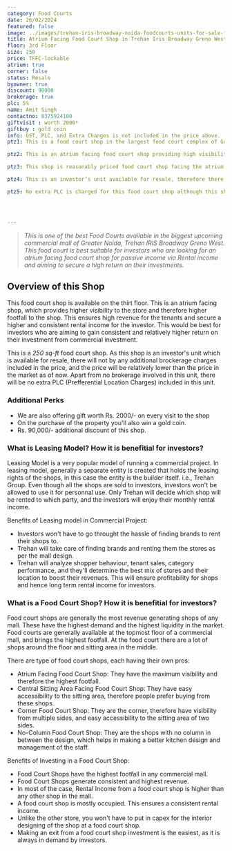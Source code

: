 ```yaml
---
category: Food Courts
date: 26/02/2024
featured: false
image: ../images/trehan-iris-broadway-noida-foodcourts-units-for-sale-ffs01.webp
title: Atrium Facing Food Court Shop in Trehan Iris Broadway Greno West
floor: 3rd Floor
size: 250
price: TFFC-lockable
atrium: true
corner: false
status: Resale
byowner: true
discount: 90000
brokerage: true
plc: 5%
name: Amit Singh
contactno: 8375924100
giftvisit : worth 2000*
giftbuy : gold coin
info: GST, PLC, and Extra Changes is not included in the price above.
ptz1: This is a food court shop in the largest food court complex of Greater Noida West.

ptz2: This is an atrium facing food court shop providing high visibility to the shop and therefore higher footfall.

ptz3: This shop is reasonably priced food court shop facing the atrium. This shop is best suitable for low ticket size investment opportunity aiming for high returns.

ptz4: This is an investor’s unit available for resale, therefore there won’t be any brokerage charges, and also it is available at a discounted value.

ptz5: No extra PLC is charged for this food court shop although this shop is atrium facing.




---
```


> _This is one of the best Food Courts available in the biggest upcoming commercial mall of Greater Noida, Trehan IRIS Broadway Greno West. This food court is best suitable for investors who are looking for an atrium facing food court shop for passive income via Rental income and aiming to secure a high return on their investments._

## Overview of this Shop

This food court shop is available on the thirt floor. This is an atrium facing shop, which provides higher visibility to the store and therefore higher footfall to the shop. This ensures high revenue for the tenants and secure a higher and consistent rental income for the investor. This would be best for investors who are aiming to gain consistent and relatively higher return on their investment from commercial investment.

This is a _250 sq-ft_ food court shop. As this shop is an investor's unit which is available for resale, there will not by any additional brockerage charges included in the price, and the price will be relatively lower than the price in the market as of now. Apart from no brokerage involved in this unit, there will be no extra PLC (Prefferential Location Charges) included in this unit.

### Additional Perks
* We are also offering gift worth Rs. 2000/- on every visit to the shop
* On the purchase of the property you'll also win a gold coin.
* Rs. 90,000/- additional discount of this shop.

### What is Leasing Model? How it is benefitial for investors?
Leasing Model is a very popular model of running a commercial project. In leasing model, generally a separate entity is created that holds the leasing rights of the shops, in this case the entity is the builder itself. i.e., Trehan Group. Even though all the shops are sold to investors, investors won't be allowed to use it for personnal use. Only Trehan will decide which shop will be rented to which party, and the investors will enjoy their monthly rental income.

Benefits of Leasing model in Commercial Project:
* Investors won't have to go throught the hassle of finding brands to rent their shops to.
* Trehan will take care of finding brands and renting them the stores as per the mall design.
* Trehan will analyze shopper behaviour, tenant sales, category performance, and they'll determine the best mix of stores and their location to boost their revenues. This will ensure profitability for shops and hence long term rental income for investors.

### What is a Food Court Shop? How it is benefitial for investors?
Food court shops are generally the most revenue generating shops of any mall. These have the highest demand and the highest liquidity in the market. Food courts are generally available at the topmost floor of a commercial mall, and brings the highest footfall. At the food court there are a lot of shops around the floor and sitting area in the middle. 

There are type of food court shops, each having their own pros:
* Atrium Facing Food Court Shop: They have the maximum visibility and therefore the highest footfall.
* Central Sitting Area Facing Food Court Shop: They have easy accessibility to the sitting area, therefore people prefer buying from these shops.
* Corner Food Court Shop: They are the corner, therefore have visibility from multiple sides, and easy accessibility to the sitting area of two sides.
* No-Column Food Court Shop: They are the shops with no column in between the design, which helps in making a better kitchen design and management of the staff.

Benefits of Investing in a Food Court Shop:
* Food Court Shops have the highest footfall in any commercial mall.
* Food Court Shops generate consistent and highest revenue.
* In most of the case, Rental Income from a food court shop is higher than any other shop in the mall.
* A food court shop is mostly occupied. This ensures a consistent rental income.
* Unlike the other store, you won't have to put in capex for the interior designing of the shop at a food court shop.
* Making an exit from a food court shop investment is the easiest, as it is always in demand by investors.
